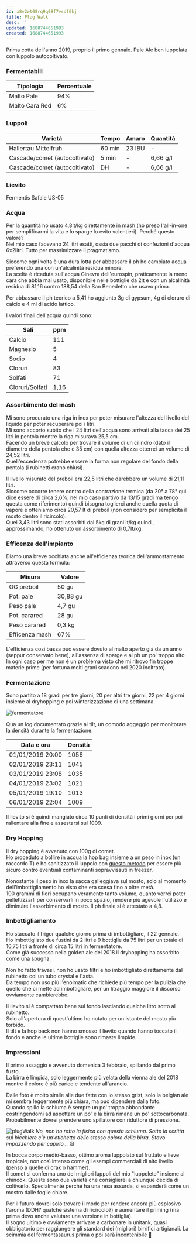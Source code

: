 ```yaml
---
id: x8v2wt08rq9q08f7vsdf6kj
title: Plug Walk
desc: ''
updated: 1688744651993
created: 1688744651993
---
```

Prima cotta dell'anno 2019, proprio il primo gennaio. Pale Ale ben luppolata con luppolo autocoltivato.

### Fermentabili
| Tipologia      | Percentuale |
|----------------|-------------|
| Malto Pale     | 94%         |
| Malto Cara Red | 6%          |

### Luppoli
| Varietà                         | Tempo  | Amaro    | Quantità |
|---------------------------------|--------|----------|----------|
| Hallertau Mittelfruh            | 60 min | 23 IBU   | -        |
| Cascade/comet (autocoltivato)   | 5 min  | -        | 6,66 g/l |
| Cascade/comet (autocoltivato)   | DH     | -        | 6,66 g/l |

### Lievito
Fermentis Safale US-05

### Acqua
Per la quantità ho usato 4,8lt/kg direttamente in mash (ho preso l'all-in-one per semplificarmi la vita e lo sparge lo evito volentieri). Perché questo valore?  
Nel mio caso facevano 24 litri esatti, ossia due pacchi di confezioni d'acqua 6x2litri. Tutto per massimizzare il pragmatismo.

Siccome ogni volta è una dura lotta per abbassare il ph ho cambiato acqua preferendo una con un'alcalinità residua minore.  
La scelta è ricaduta sull'acqua Ginevra dell'eurospin, praticamente la meno cara che abbia mai usato, disponibile nelle bottiglie da 2lt e con un alcalinità residua di 81,16 contro 188,54 della San Benedetto che usavo prima.

Per abbassare il ph teorico a 5,41 ho aggiunto 3g di gypsum, 4g di cloruro di calcio e 4 ml di acido lattico.

I valori finali dell'acqua quindi sono:

| Sali            | ppm  |
|-----------------|------|
| Calcio          | 111  |
| Magnesio        | 5    |
| Sodio           | 4    |
| Cloruri         | 83   |
| Solfati         | 71   |
| Cloruri/Solfati | 1,16 |

### Assorbimento del mash
Mi sono procurato una riga in inox per poter misurare l'altezza del livello del liquido per poter recuperare poi i litri.  
Mi sono accorto subito che i 24 litri dell'acqua sono arrivati alla tacca dei 25 litri in pentola mentre la riga misurava 25,5 cm.  
Facendo un breve calcolo per trovare il volume di un cilindro (dato il diametro della pentola che è 35 cm) con quella altezza otterrei un volume di 24,52 litri.  
Quell'eccedenza potrebbe essere la forma non regolare del fondo della pentola (i rubinetti erano chiusi).

Il livello misurato del preboil era 22,5 litri che darebbero un volume di 21,11 litri.  
Siccome occorre tenere contro della contrazione termica (da 20° a 78° qui dice essere di circa 2,6%, nel mio caso partivo da 13/15 gradi ma tengo questa come riferimento) quindi bisogna toglierci anche quella quota di vapore e otteniamo circa 20,57 lt di preboil (non considero per semplicità il mosto dentro il ricircolo).  
Quei 3,43 litri sono stati assorbiti dai 5kg di grani lt/kg quindi, approssimando, ho ottenuto un assorbimento di 0,7lt/kg.  

### Efficenza dell'impianto
Diamo una breve occhiata anche all'efficienza teorica dell'ammostamento attraverso questa formula:

| Misura         | Valore   |
|----------------|----------|
| OG preboil     | 50 gu    |
| Pot. pale      | 30,88 gu |
| Peso pale      | 4,7 gu   |
| Pot. carared   | 28 gu    |
| Peso carared   | 0,3 kg   |
| Efficenza mash | 67%      |

L'efficienza così bassa può essere dovuto al malto aperto già da un anno (seppur conservato bene), all'assenza di sparge e al ph un po' troppo alto.  
In ogni caso per me non è un problema visto che mi ritrovo fin troppe materie prime (per fortuna molti grani scadono nel 2020 inoltrato).

### Fermentazione
Sono partito a 18 gradi per tre giorni, 20 per altri tre giorni, 22 per 4 giorni insieme al dryhopping e poi winterizzazione di una settimana.

![fermentatore](./assets/images/fermentatore.jpg)

Qua un log documentato grazie al tilt, un comodo aggeggio per monitorare la densità durante la fermentazione.

| Data e ora       | Densità |
|------------------|---------|
| 01/01/2019 20:00 | 1056    |
| 02/01/2019 23:11 | 1045    |
| 03/01/2019 23:08 | 1035    |
| 04/01/2019 23:02 | 1021    |
| 05/01/2019 19:10 | 1013    |
| 06/01/2019 22:04 | 1009    |

Il lievito si è quindi mangiato circa 10 punti di densità i primi giorni per poi rallentare alla fine e assestarsi sul 1009.

### Dry Hopping
Il dry hopping è avvenuto con 100g di comet.  
Ho proceduto a bollire in acqua la hop bag insieme a un peso in inox (un raccordo T) e ho sanitizzato il luppolo con [questo metodo](https://www.lab4beer.it/2018/10/30/contaminazione-materie-prime-luppolo/?fbclid=IwAR22wmc33G9XKc3YYb3DtGp1MCuRtOz5HWNbUb95sC1Svjwkj4fg6blILYU) per essere più sicuro contro eventuali contaminanti sopravvissuti in freezer.

Nonostante il peso in inox la sacca galleggiava sul mosto, solo al momento dell'imbottigliamento ho visto che era scesa fino a oltre metà.  
100 grammi di fiori occupano veramente tanto volume, quanto vorrei poter pellettizzarli per conservarli in poco spazio, rendere più agevole l'utilizzo e diminuire l'assorbimento di mosto. Il ph finale si è attestato a 4,8.

### Imbottigliamento
Ho staccato il frigor qualche giorno prima di imbottigliare, il 22 gennaio.  
Ho imbottigliato due fustini da 2 litri e 9 bottiglie da 75 litri per un totale di 10,75 litri a fronte di circa 15 litri in fermentatore.  
Come già successo nella golden ale del 2018 il dryhopping ha assorbito come una spugna.

Non ho fatto travasi, non ho usato filtri e ho imbottigliato direttamente dal rubinetto col un tubo crystal e l'asta.  
Da tempo non uso più l'enolmatic che richiede più tempo per la pulizia che quello che ci mette ad imbottigliare, per un litraggio maggiore il discorso ovviamente cambierebbe.

Il lievito si è compattato bene sul fondo lasciando qualche litro sotto al rubinetto.  
Solo all'apertura di quest'ultimo ho notato per un istante del mosto più torbido.  
Il tilt e la hop back non hanno smosso il lievito quando hanno toccato il fondo e anche le ultime bottiglie sono rimaste limpide.

### Impressioni
Il primo assaggio è avvenuto domenica 3 febbraio, spillando dal primo fusto.  
La birra è limpida, solo leggermente più velata della vienna ale del 2018 mentre il colore è più carico e tendente all'arancio.

Dalle foto è molto simile alle due fatte con lo stesso grist, solo la belgian ale mi sembra leggermente più chiara, ma può dipendere dalla foto.  
Quando spillo la schiuma è sempre un po' troppo abbondante costringendomi ad aspettare un po' e la birra rimane un po' sottocarbonata.  
Probabilmente dovrei prendere uno spillatore con riduttore di pressione.

![plugWalk](./assets/images/plugWalk.jpg)
*No, non ho rotto la fisica con questa schiuma. Sotto la scritta sul bicchiere c'è un'etichetta dello stesso colore della birra. Stavo impazzendo per capirlo...* 😅

In bocca corpo medio-basso, ottimo aroma luppolato sul fruttato e lieve tropicale, non così intenso come gli esempi commerciali di alto livello (penso a quelle di crak o hammer).  
Il comet si conferma uno dei migliori luppoli del mio "luppoleto" insieme al chinook. Queste sono due varietà che consiglierei a chiunque decida di coltivarlo. Specialmente perché ha una resa assurda, si espanderà come un mostro dalle foglie chiare.

Per il futuro dovrei solo trovare il modo per rendere ancora più esplosivo l'aroma (DDH? qualche sistema di ricircolo?) e aumentare il priming (ma prima devo anche valutare una versione in bottiglia).  
Il sogno ultimo è ovviamente arrivare a carbonare in unitank, quasi obbligatorio per raggiungere gli standard dei (migliori) birrifici artigianali. La scimmia del fermentasaurus prima o poi sarà incontenibile 🙈


